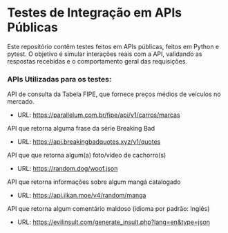 # Testes de Integração em APIs Públicas 
Este repositório contêm testes feitos em APIs públicas, feitos em Python e pytest. 
O objetivo é simular interações reais com a API, validando as respostas recebidas e o comportamento geral das requisições.

### APIs Utilizadas para os testes: 
API de consulta da Tabela FIPE, que fornece preços médios de veículos no mercado.
- URL: https://parallelum.com.br/fipe/api/v1/carros/marcas 

API que retorna alguma frase da série Breaking Bad
- URL: https://api.breakingbadquotes.xyz/v1/quotes

API que que retorna algum(a) foto/vídeo de cachorro(s)
- URL: https://random.dog/woof.json

API que retorna informações sobre algum mangá catalogado
- URL: https://api.jikan.moe/v4/random/manga

API que retorna algum comentário maldoso (idioma por padrão: Inglês)
- URL: https://evilinsult.com/generate_insult.php?lang=en&type=json
